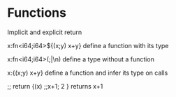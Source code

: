 
# Functions
Implicit and explicit return

x:fn<i64;i64<i64>>${(x;y) x+y} define a function with its type

x:fn<i64;i64<i64>>(;|\n) define a type without a function

x:{(x;y) x+y} define a function and infer its type on calls

;; return {(x) ;;x+1; 2 } returns x+1
